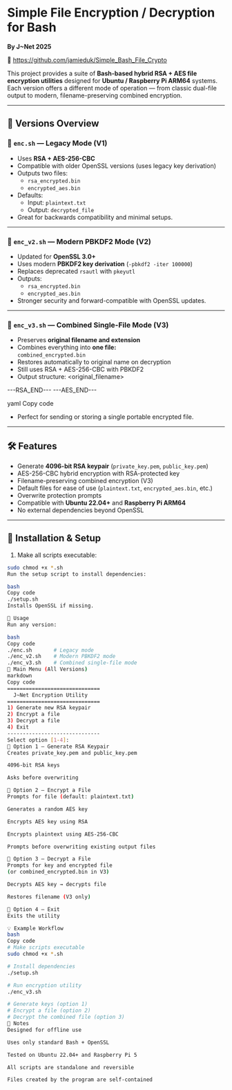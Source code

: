 # Simple File Encryption / Decryption for Bash  
**By J~Net 2025**  

🔗 https://github.com/jamieduk/Simple_Bash_File_Crypto  

This project provides a suite of **Bash-based hybrid RSA + AES file encryption utilities** designed for **Ubuntu / Raspberry Pi ARM64** systems.  
Each version offers a different mode of operation — from classic dual-file output to modern, filename-preserving combined encryption.

---

## 🧩 Versions Overview

### 🔹 `enc.sh` — Legacy Mode (V1)
- Uses **RSA + AES-256-CBC**
- Compatible with older OpenSSL versions (uses legacy key derivation)
- Outputs two files:
  - `rsa_encrypted.bin`
  - `encrypted_aes.bin`
- Defaults:
  - Input: `plaintext.txt`
  - Output: `decrypted_file`
- Great for backwards compatibility and minimal setups.

---

### 🔹 `enc_v2.sh` — Modern PBKDF2 Mode (V2)
- Updated for **OpenSSL 3.0+**
- Uses modern **PBKDF2 key derivation** (`-pbkdf2 -iter 100000`)
- Replaces deprecated `rsautl` with `pkeyutl`
- Outputs:
  - `rsa_encrypted.bin`
  - `encrypted_aes.bin`
- Stronger security and forward-compatible with OpenSSL updates.

---

### 🔹 `enc_v3.sh` — Combined Single-File Mode (V3)
- Preserves **original filename and extension**
- Combines everything into **one file:**  
  `combined_encrypted.bin`
- Restores automatically to original name on decryption
- Still uses RSA + AES-256-CBC with PBKDF2
- Output structure:
<original_filename>
<base64 of RSA-encrypted key>
---RSA_END---
<base64 of AES-encrypted file>
---AES_END---

yaml
Copy code
- Perfect for sending or storing a single portable encrypted file.

---

## 🛠️ Features

- Generate **4096-bit RSA keypair** (`private_key.pem`, `public_key.pem`)
- AES-256-CBC hybrid encryption with RSA-protected key
- Filename-preserving combined encryption (V3)
- Default files for ease of use (`plaintext.txt`, `encrypted_aes.bin`, etc.)
- Overwrite protection prompts
- Compatible with **Ubuntu 22.04+** and **Raspberry Pi ARM64**
- No external dependencies beyond OpenSSL

---

## 🚀 Installation & Setup

1. Make all scripts executable:
 ```bash
 sudo chmod +x *.sh
Run the setup script to install dependencies:

bash
Copy code
./setup.sh
Installs OpenSSL if missing.

🧭 Usage
Run any version:

bash
Copy code
./enc.sh       # Legacy mode
./enc_v2.sh    # Modern PBKDF2 mode
./enc_v3.sh    # Combined single-file mode
🔹 Main Menu (All Versions)
markdown
Copy code
==============================
   J~Net Encryption Utility
==============================
1) Generate new RSA keypair
2) Encrypt a file
3) Decrypt a file
4) Exit
------------------------------
Select option [1-4]:
🔸 Option 1 — Generate RSA Keypair
Creates private_key.pem and public_key.pem

4096-bit RSA keys

Asks before overwriting

🔸 Option 2 — Encrypt a File
Prompts for file (default: plaintext.txt)

Generates a random AES key

Encrypts AES key using RSA

Encrypts plaintext using AES-256-CBC

Prompts before overwriting existing output files

🔸 Option 3 — Decrypt a File
Prompts for key and encrypted file
(or combined_encrypted.bin in V3)

Decrypts AES key → decrypts file

Restores filename (V3 only)

🔸 Option 4 — Exit
Exits the utility

💡 Example Workflow
bash
Copy code
# Make scripts executable
sudo chmod +x *.sh

# Install dependencies
./setup.sh

# Run encryption utility
./enc_v3.sh

# Generate keys (option 1)
# Encrypt a file (option 2)
# Decrypt the combined file (option 3)
🧾 Notes
Designed for offline use

Uses only standard Bash + OpenSSL

Tested on Ubuntu 22.04+ and Raspberry Pi 5

All scripts are standalone and reversible

Files created by the program are self-contained
